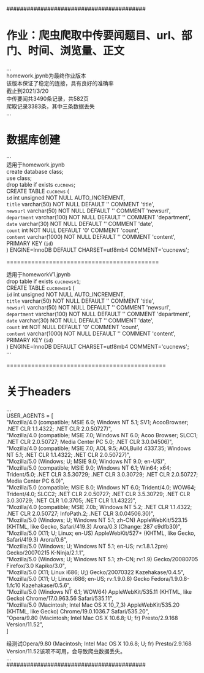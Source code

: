 #########################################  
  
# 作业：爬虫爬取中传要闻题目、url、部门、时间、浏览量、正文  
...  
homework.jpynb为最终作业版本  
该版本保证了稳定的连接，具有良好的准确率  
截止到2021/3/20  
中传要闻共3490条记录，共582页  
爬取记录3383条，其中三条数据丢失  
...  

# 数据库创建  
···  
适用于homework.jpynb  
create database class;  
use class;  
drop table if exists `cucnews`;  
CREATE TABLE `cucnews` (  
  `id` int unsigned NOT NULL AUTO_INCREMENT,  
  `title` varchar(50) NOT NULL DEFAULT '' COMMENT 'title',  
  `newsurl` varchar(50) NOT NULL DEFAULT '' COMMENT 'newsurl',  
  `department` varchar(100) NOT NULL DEFAULT '' COMMENT 'department',  
  `date` varchar(30) NOT NULL DEFAULT '' COMMENT 'date',  
  `count` int NOT NULL DEFAULT '0' COMMENT 'count',  
  `content` varchar(1000) NOT NULL DEFAULT '' COMMENT 'content',  
  PRIMARY KEY (`id`)  
) ENGINE=InnoDB DEFAULT CHARSET=utf8mb4 COMMENT='cucnews';  

===========================================

适用于homeworkV1.jpynb  
drop table if exists `cucnewsv1`;  
CREATE TABLE `cucnewsv1` (  
  `id` int unsigned NOT NULL AUTO_INCREMENT,  
  `title` varchar(50) NOT NULL DEFAULT '' COMMENT 'title',  
  `newsurl` varchar(50) NOT NULL DEFAULT '' COMMENT 'newsurl',  
  `department` varchar(100) NOT NULL DEFAULT '' COMMENT 'department',  
  `date` varchar(30) NOT NULL DEFAULT '' COMMENT 'date',  
  `count` int NOT NULL DEFAULT '0' COMMENT 'count',  
  `content` varchar(1000) NOT NULL DEFAULT '' COMMENT 'content',  
  PRIMARY KEY (`id`)  
) ENGINE=InnoDB DEFAULT CHARSET=utf8mb4 COMMENT='cucnews';  
···  
  
=============================================  
  
# 关于headers  
...  
USER_AGENTS = [  
    "Mozilla/4.0 (compatible; MSIE 6.0; Windows NT 5.1; SV1; AcooBrowser; .NET CLR 1.1.4322; .NET CLR 2.0.50727)",  
    "Mozilla/4.0 (compatible; MSIE 7.0; Windows NT 6.0; Acoo Browser; SLCC1; .NET CLR 2.0.50727; Media Center PC 5.0; .NET CLR 3.0.04506)",  
    "Mozilla/4.0 (compatible; MSIE 7.0; AOL 9.5; AOLBuild 4337.35; Windows NT 5.1; .NET CLR 1.1.4322; .NET CLR 2.0.50727)",  
    "Mozilla/5.0 (Windows; U; MSIE 9.0; Windows NT 9.0; en-US)",  
    "Mozilla/5.0 (compatible; MSIE 9.0; Windows NT 6.1; Win64; x64; Trident/5.0; .NET CLR 3.5.30729; .NET CLR 3.0.30729; .NET CLR 2.0.50727; Media Center PC 6.0)",  
    "Mozilla/5.0 (compatible; MSIE 8.0; Windows NT 6.0; Trident/4.0; WOW64; Trident/4.0; SLCC2; .NET CLR 2.0.50727; .NET CLR 3.5.30729; .NET CLR 3.0.30729; .NET CLR 1.0.3705; .NET CLR 1.1.4322)",  
    "Mozilla/4.0 (compatible; MSIE 7.0b; Windows NT 5.2; .NET CLR 1.1.4322; .NET CLR 2.0.50727; InfoPath.2; .NET CLR 3.0.04506.30)",  
    "Mozilla/5.0 (Windows; U; Windows NT 5.1; zh-CN) AppleWebKit/523.15 (KHTML, like Gecko, Safari/419.3) Arora/0.3 (Change: 287 c9dfb30)",  
    "Mozilla/5.0 (X11; U; Linux; en-US) AppleWebKit/527+ (KHTML, like Gecko, Safari/419.3) Arora/0.6",  
    "Mozilla/5.0 (Windows; U; Windows NT 5.1; en-US; rv:1.8.1.2pre) Gecko/20070215 K-Ninja/2.1.1",  
    "Mozilla/5.0 (Windows; U; Windows NT 5.1; zh-CN; rv:1.9) Gecko/20080705 Firefox/3.0 Kapiko/3.0",  
    "Mozilla/5.0 (X11; Linux i686; U;) Gecko/20070322 Kazehakase/0.4.5",  
    "Mozilla/5.0 (X11; U; Linux i686; en-US; rv:1.9.0.8) Gecko Fedora/1.9.0.8-1.fc10 Kazehakase/0.5.6",  
    "Mozilla/5.0 (Windows NT 6.1; WOW64) AppleWebKit/535.11 (KHTML, like Gecko) Chrome/17.0.963.56 Safari/535.11",  
    "Mozilla/5.0 (Macintosh; Intel Mac OS X 10_7_3) AppleWebKit/535.20 (KHTML, like Gecko) Chrome/19.0.1036.7 Safari/535.20",  
    "Opera/9.80 (Macintosh; Intel Mac OS X 10.6.8; U; fr) Presto/2.9.168 Version/11.52",  
]  

经测试Opera/9.80 (Macintosh; Intel Mac OS X 10.6.8; U; fr) Presto/2.9.168 Version/11.52该项不可用，会导致爬虫数据丢失。  
...  
#########################################  